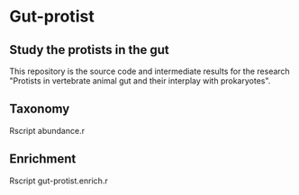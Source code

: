 # Gut-protist
## Study the protists in the gut
This repository is the source code and intermediate results for the research "Protists in vertebrate animal gut and their interplay with prokaryotes".

## Taxonomy
Rscript abundance.r 

## Enrichment
Rscript gut-protist.enrich.r
